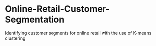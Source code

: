 # Online-Retail-Customer-Segmentation
Identifying customer segments for online retail with the use of K-means clustering

